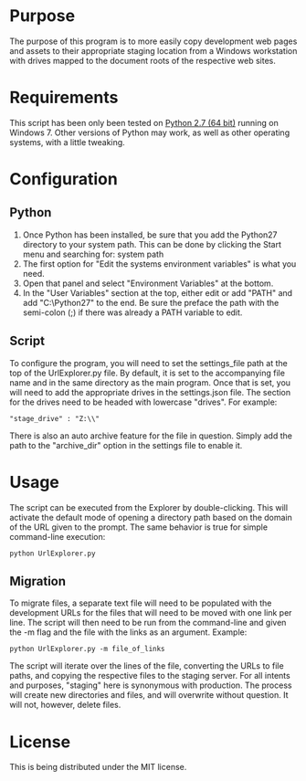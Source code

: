 # Purpose
The purpose of this program is to more easily copy development web pages and
assets to their appropriate staging location from a Windows workstation with
drives mapped to the document roots of the respective web sites. 

# Requirements
This script has been only been tested on [Python 2.7 (64 bit)](http://www.python.org/getit/) running on Windows 7. 
Other versions of Python may work, as well as other operating systems, with a 
little tweaking. 

# Configuration
## Python
1. Once Python has been installed, be sure that you add the Python27 directory to your system path. This can be done by clicking the Start menu and searching for:
    system path
2. The first option for "Edit the systems environment variables" is what you need.
3. Open that panel and select "Environment Variables" at the bottom.
4. In the "User Variables" section at the top, either edit or add "PATH" and add
    "C:\Python27"
to the end. Be sure the preface the path with the semi-colon (;) if there was already a PATH variable to edit.

## Script
To configure the program, you will need to set the settings_file path at the
top of the UrlExplorer.py file. By default, it is set to the accompanying file
name and in the same directory as the main program. Once that is set, you will 
need to add the appropriate drives in the settings.json file. The section for
the drives need to be headed with lowercase "drives". For example:

    "stage_drive" : "Z:\\"

There is also an auto archive feature for the file in question. Simply add the path to the "archive_dir" option in the settings file to enable it. 

# Usage
The script can be executed from the Explorer by double-clicking. This will
activate the default mode of opening a directory path based on the domain of
the URL given to the prompt. The same behavior is true for simple command-line
execution:

    python UrlExplorer.py

## Migration
To migrate files, a separate text file will need to be populated with the
development URLs for the files that will need to be moved with one link per
line. The script will then need to be run from the command-line and given the
-m flag and the file with the links as an argument. Example:

    python UrlExplorer.py -m file_of_links

The script will iterate over the lines of the file, converting the URLs to file
paths, and copying the respective files to the staging server. For all intents
and purposes, "staging" here is synonymous with production. The process will
create new directories and files, and will overwrite without question. It will
not, however, delete files. 

# License
This is being distributed under the MIT license.
